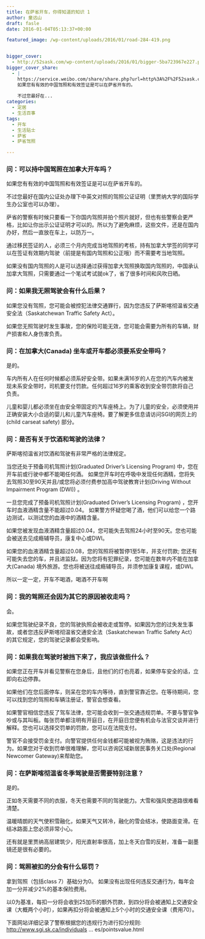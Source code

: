 ```yaml
---
title: 在萨省开车，你得知道的知识 1
author: 童远山
draft: fasle
date: 2016-01-04T05:13:37+00:00

featured_image: /wp-content/uploads/2016/01/road-284-419.png


bigger_cover:
  - http://52sask.com/wp-content/uploads/2016/01/bigger-5ba723967e227.png
bigger_cover_share:
  - |
    https://service.weibo.com/share/share.php?url=http%3A%2F%2F52sask.com%2Farticle%2F676&type=button&language=zh_cn&searchPic=true&pic=http%3A%2F%2F52sask.com%2Fwp-content%2Fuploads%2F2016%2F01%2Fbigger-5ba723967e227.png&title=【在萨省开车，你得知道的知识 1】问：可以持中国驾照在加拿大开车吗？
    如果您有有效的中国驾照和有效签证是可以在萨省开车的。
    
    不过您最好在...
categories:
  - 定居
  - 生活百事
tags:
  - 开车
  - 生活贴士
  - 萨省
  - 萨省驾照

---
```

### 问：可以持中国驾照在加拿大开车吗？

如果您有有效的中国驾照和有效签证是可以在萨省开车的。

不过您最好在国内公证处办理下中英文对照的驾照公证证明（里贾纳大学的国际学生办公室也可以办理）。

萨省的警察有时候只要看一下你国内驾照并拍个照片就好，但也有些警察会更严格，比如让你出示公证证明才可以的。所以为了避免麻烦，这些文件，还是在国内办好，然后一直放在车上，以防万一。

通过移民签证的人，必须三个月内完成当地驾照的考核，持有加拿大学签的同学可以在签证有效期内驾驶（前提是有国内驾照和公正哦）而不需要考当地驾照。

如果没有国内驾照的人是可以选择通过获得加拿大驾照换取国内驾照的，中国承认加拿大驾照，只需要通过一个笔试考试就ok了，省了很多时间和风吹日晒。

### 问：如果我无照驾驶会有什么后果？

如果您没有驾照，您可能会被控犯法律交通罪行，因为您违反了萨斯喀彻温省交通安全法（Saskatchewan Traffic Safety Act）。

如果您无照驾驶时发生事故，您的保险可能无效，您可能会需要为所有的车辆，财产损害和人身伤害负责。

### 问：在加拿大(Canada) 坐车或开车都必须要系安全带吗？

是的。

车内所有人在任何时候都必须系好安全带。如果未满16岁的人在您的汽车内被发现未系安全带时，司机要支付罚款。任何超过16岁的乘客收到安全带罚款将自己负责。

儿童和婴儿都必须坐在由安全带固定的汽车座椅上。为了儿童的安全，必须使用并正确安装大小合适的婴儿和儿童汽车座椅。要了解更多信息请访问SGI的网页上的 (child carseat safety) 部分。

### 问：是否有关于饮酒和驾驶的法律？

萨斯喀彻温省对饮酒和驾驶有非常严格的法律规定。

当您还处于预备司机驾照计划(Graduated Driver’s Licensing Program) 中，您在开车前或行驶中都不能喝任何酒。 如果您开车时在呼吸中发现任何酒精，您将失去驾照30至90天并且/或您将必须付费参加高中驾驶教育计划(Driving Without Impairment Program (DWI)) 。

一旦您完成了预备司机驾照计划(Graduated Driver’s Licensing Program) ，您开车时血液酒精含量不能超过0.04。 如果警方怀疑您喝了酒，他们可以给您一个路边测试，以测试您的血液中的酒精含量。

如果您被发现血液酒精含量超过0.04，您可能失去驾照24小时至90天。您也可能会被送去见成瘾辅导员，康复中心或DWI。

如果您的血液酒精含量超过0.08，您的驾照将被暂停1至5年，并支付罚款; 您还有可能失去您的车，并且进监狱。因为您将有犯罪纪录，您可能在数年内不能在加拿大(Canada) 境外旅游。您也将被送往成瘾辅导员，并须参加康复课程，或DWI。

所以一定一定，开车不喝酒，喝酒不开车啊

### 问：我的驾照还会因为其它的原因被收走吗？

会。

如果您驾驶纪录不良，您的驾驶执照会被收走或暂停。如果因为您的过失发生事故，或者您违反萨斯喀彻温省交通安全法（Saskatchewan Traffic Safety Act） 的其它规定，您的驾驶记录都会受影响。

### 问：如果我在驾驶时被挡下来了，我应该做些什么？

如果您正在开车并看见警察在您身后，且他们的灯也亮着，如果停车安全的话，立即向右边停靠。

如果他们在您后面停车，则呆在您的车内等待，直到警官靠近您。在等待期间，您可以找到您的驾照和车辆注册证，警官会想查看。

如果警官相信您违反了驾车法律，您可能会收到一张交通违规罚单。不要与警官争吵或与其叫板。每张罚单都注明有开庭日，在开庭日您便有机会与法官交谈并进行解释。您也可以选择交罚单的罚款，您可以在法院支付。

警官不会接受罚金支付。向警官提供任何金钱都可能被视为贿赂，这是违法的行为。如果您对于收到罚单很难理解，您可以咨询区域新居民事务关口处(Regional Newcomer Gateway)来帮助您。

### 问：在萨斯喀彻温省冬季驾驶是否需要特别注意？

是的。

正如冬天需要不同的衣服，冬天也需要不同的驾驶能力。大雪和强风使道路很难看清楚。

温暖晴朗的天气使积雪融化，如果天气又转冷，融化的雪会结冰，使路面变滑。在结冰路面上您必须非常小心。

还有就是里贾纳高层建筑少，阳光直射率很高，加上冬天白雪的反射，准备一副墨镜还是很有必要的。

### 问：驾照被扣的分会有什么惩罚？

拿到驾照（包括class 7）基础分为0。 如果没有出现任何违反交通行为，每年会加一分并减少2%的基本保险费用。

以0为基准，每扣一分将会收到25加币的额外罚款，到四分将会被通知上交通安全课（大概两个小时），如果再扣分将会被通知上5个小时的交通安全课（费用70）。

下面网站详细记录了警察根据您的违规行为进行扣分规则: http://www.sgi.sk.ca/individuals &#8230; es/pointsvalue.html